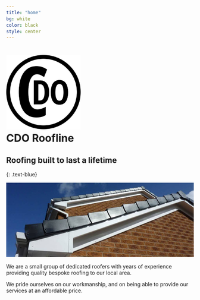 ```yaml
---
title: "home"
bg: white
color: black
style: center
---
```


<h1>
  <div class="sectiondivider-big"> 
	  <img src="img/logoNoText.png" alt="CDO Roofline" title="CDO Roofline" />
    </div>
	  <span class="inlineblock">CDO Roofline</span>
</h1>


## Roofing built to last a lifetime
{: .text-blue}

<img class="row full column"  src="img/roof1.jpg" alt="roof1" title="roof1" />

We are a small group of dedicated roofers with years of experience providing quality bespoke roofing to our local area.

We pride ourselves on our workmanship, and on being able to provide our services at an affordable price.
